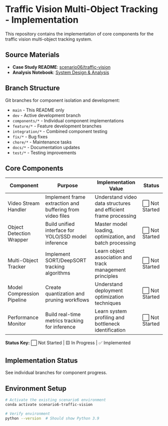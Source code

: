 # Traffic Vision Multi-Object Tracking - Implementation

This repository contains the implementation of core components for the traffic vision multi-object tracking system.

## Source Materials

- **Case Study README**: [scenario06/traffic-vision](https://github.com/iTrauco/data-science-sad/blob/scenario06/traffic-vision/multi-object-tracking/README.md)
- **Analysis Notebook**: [System Design & Analysis](https://github.com/iTrauco/data-science-sad/tree/scenario06/traffic-vision/multi-object-tracking/notebooks)

## Branch Structure

Git branches for component isolation and development:
- `main` - This README only
- `dev` - Active development branch
- `components/*` - Individual component implementations
- `feature/*` - Feature development branches
- `integration/*` - Combined component testing
- `fix/*` - Bug fixes
- `chore/*` - Maintenance tasks
- `docs/*` - Documentation updates
- `test/*` - Testing improvements

## Core Components

| Component | Purpose | Implementation Value | Status |
|-----------|---------|---------------------|---------|
| Video Stream Handler | Implement frame extraction and buffering from video files | Understand video data structures and efficient frame processing | ⬜ Not Started |
| Object Detection Wrapper | Build unified interface for YOLO/SSD model inference | Master model loading, optimization, and batch processing | ⬜ Not Started |
| Multi-Object Tracker | Implement SORT/DeepSORT tracking algorithms | Learn object association and track management principles | ⬜ Not Started |
| Model Compression Pipeline | Create quantization and pruning workflows | Understand deployment optimization techniques | ⬜ Not Started |
| Performance Monitor | Build real-time metrics tracking for inference | Learn system profiling and bottleneck identification | ⬜ Not Started |

**Status Key:** ⬜ Not Started | 🟨 In Progress | ✅ Implemented

## Implementation Status

See individual branches for component progress.

## Environment Setup

```bash
# Activate the existing scenario6 environment
conda activate scenario6-traffic-vision

# Verify environment
python --version  # Should show Python 3.9
```